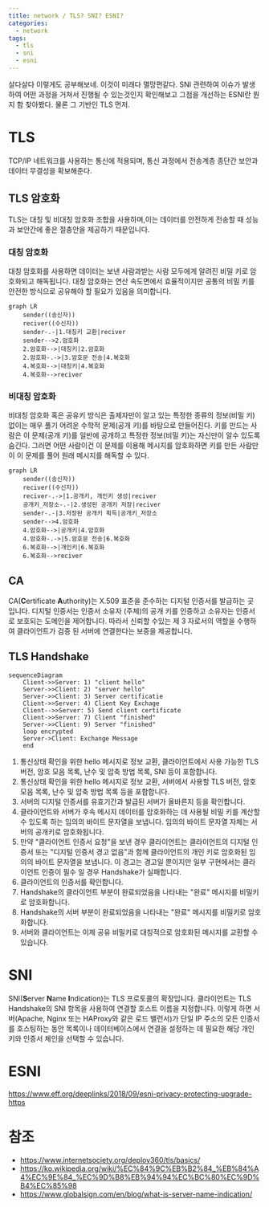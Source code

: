 ```yaml
---
title: network / TLS? SNI? ESNI?
categories: 
  - network
tags: 
  - tls
  - sni
  - esni
---
```

살다살다 이렇게도 공부해보네. 이것이 미래다 멸망편같다. SNI 관련하여 이슈가 발생하여 어떤 과정을 거쳐서 진행될 수 있는것인지 확인해보고 그점을 개선하는 ESNI란 뭔지 함 찾아봤다. 물론 그 기반인 TLS 먼저.

# TLS
TCP/IP 네트워크를 사용하는 통신에 적용되며, 통신 과정에서 전송계층 종단간 보안과 데이터 무결성을 확보해준다.

## TLS 암호화
TLS는 대칭 및 비대칭 암호화 조합을 사용하며,이는 데이터를 안전하게 전송할 때 성능과 보안간에 좋은 절충안을 제공하기 때문입니다.

### 대칭 암호화
대칭 암호화를 사용하면 데이터는 보낸 사람과받는 사람 모두에게 알려진 비밀 키로 암호화되고 해독됩니다. 대칭 암호화는 연산 속도면에서 효율적이지만 공통의 비밀 키를 안전한 방식으로 공유해야 할 필요가 있음을 의미합니다.
```mermaid
graph LR
	sender((송신자))
	reciver((수신자))
	sender-.-|1.대칭키 교환|reciver
	sender-->2.암호화
	2.암호화-->|대칭키|2.암호화
	2.암호화-.->|3.암호문 전송|4.복호화
	4.복호화-->|대칭키|4.복호화
	4.복호화-->reciver
```

### 비대칭 암호화
비대칭 암호화 혹은 공유키 방식은 출제자만이 알고 있는 특정한 종류의 정보(비밀 키) 없이는 매우 풀기 어려운 수학적 문제(공개 키)를 바탕으로 만들어진다. 키를 만드는 사람은 이 문제(공개 키)를 일반에 공개하고 특정한 정보(비밀 키)는 자신만이 알수 있도록 숨긴다. 그러면 어떤 사람이건 이 문제를 이용해 메시지를 암호화하면 키를 만든 사람만이 이 문제를 풀어 원래 메시지를 해독할 수 있다.
```mermaid
graph LR
	sender((송신자))
	reciver((수신자))
	reciver-.->|1.공개키, 개인키 생성|reciver
	공개키_저장소-.-|2.생성된 공개키 저장|reciver
	sender-.-|3.저장된 공개키 획득|공개키_저장소
	sender-->4.암호화
	4.암호화-->|공개키|4.암호화
	4.암호화-.->|5.암호문 전송|6.복호화
	6.복호화-->|개인키|6.복호화
	6.복호화-->reciver
```

## CA
CA(**C**ertificate **A**uthority)는 X.509 표준을 준수하는 디지털 인증서를 발급하는 곳 입니다. 디지털 인증서는 인증서 소유자 (주체)의 공개 키를 인증하고 소유자는 인증서로 보호되는 도메인을 제어합니다. 따라서 신뢰할 수있는 제 3 자로서의 역할을 수행하여 클라이언트가 검증 된 서버에 연결한다는 보증을 제공합니다.

## TLS Handshake
```mermaid
sequenceDiagram
    Client->>Server: 1) "client hello"
    Server->>Client: 2) "server hello"
    Server->>Client: 3) Server certificatie
    Client->>Server: 4) Client Key Exchage
    Client-->>Server: 5) Send client certificate
    Client->>Server: 7) Client "finished"
    Server->>Client: 9) Server "finished"
    loop encrypted
    Server->Client: Exchange Message
    end
```
1.  통신상태 확인을 위한 hello 메시지로 정보 교환, 클라이언트에서 사용 가능한 TLS 버전, 암호 모음 목록, 난수 및 압축 방법 목록, SNI 등이 포함합니다.
2.  통신상태 확인을 위한 hello 메시지로 정보 교환, 서버에서 사용할 TLS 버전, 암호 모음 목록, 난수 및 압축 방법 목록 등을 포함합니다.
3.  서버의 디지털 인증서를 유효기간과 발급된 서버가 올바른지 등을 확인합니다.
4.  클라이언트와 서버가 후속 메시지 데이터를 암호화하는 데 사용될 비밀 키를 계산할 수 있도록 하는 임의의 바이트 문자열을 보냅니다. 임의의 바이트 문자열 자체는 서버의 공개키로 암호화됩니다.
5.  만약 "클라이언트 인증서 요청"을 보낸 경우 클라이언트는 클라이언트의 디지털 인증서 또는 "디지털 인증서 경고 없음"과 함께 클라이언트의 개인 키로 암호화된 임의의 바이트 문자열을 보냅니다. 이 경고는 경고일 뿐이지만 일부 구현에서는 클라이언트 인증이 필수 일 경우 Handshake가 실패합니다.
6.  클라이언트의 인증서를 확인합니다.
7.  Handshake의 클라이언트 부분이 완료되었음을 나타내는 "완료" 메시지를 비밀키로 암호화합니다.
8.  Handshake의 서버 부분이 완료되었음을 나타내는 "완료" 메시지를 비밀키로 암호화합니다.
9.  서버와 클라이언트는 이제 공유 비밀키로 대칭적으로 암호화된 메시지를 교환할 수 있습니다.

 
# SNI
SNI(**S**erver **N**ame **I**ndication)는 TLS 프로토콜의 확장입니다. 클라이언트는 TLS Handshake의 SNI 항목을 사용하여 연결할 호스트 이름을 지정합니다. 이렇게 하면 서버(Apache, Nginx 또는 HAProxy와 같은 로드 밸런서)가 단일 IP 주소의 모든 인증서를 호스팅하는 동안 목록이나 데이터베이스에서 연결을 설정하는 데 필요한 해당 개인 키와 인증서 체인을 선택할 수 있습니다.

# ESNI
https://www.eff.org/deeplinks/2018/09/esni-privacy-protecting-upgrade-https



# 참조
- https://www.internetsociety.org/deploy360/tls/basics/  
- https://ko.wikipedia.org/wiki/%EC%84%9C%EB%B2%84_%EB%84%A4%EC%9E%84_%EC%9D%B8%EB%94%94%EC%BC%80%EC%9D%B4%EC%85%98
- https://www.globalsign.com/en/blog/what-is-server-name-indication/
<!--stackedit_data:
eyJoaXN0b3J5IjpbLTE3ODU2MDkzMzQsNDg3MzU3MTY5LC0yMD
g5ODcyNTU5LDE0NTUzMTA4MTksLTc1MDMzNjY4NSwtMTQ3MDcz
Mjg4MiwtNzUzNzMzODcsLTIzMTU0NzE3Nl19
-->